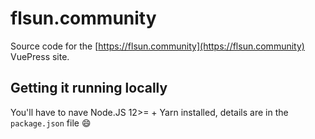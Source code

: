 # flsun.community

Source code for the [https://flsun.community](https://flsun.community) VuePress site.

## Getting it running locally

You'll have to nave Node.JS 12>= + Yarn installed, details are in the `package.json` file 😄
